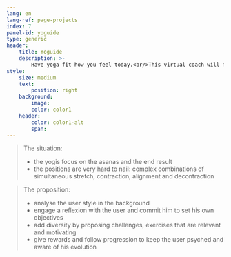 ```yaml
---
lang: en
lang-ref: page-projects
index: 7
panel-id: yoguide
type: generic
header:
    title: Yoguide
    description: >-
        Have yoga fit how you feel today.<br/>This virtual coach will follow your progression and needs to propose yoga sessions in accordance.
style:
    size: medium
    text:
        position: right
    background:
        image:
        color: color1
    header:
        color: color1-alt
        span:
---
```


> The situation:
> - the yogis focus on the asanas and the end result
> - the positions are very hard to nail: complex combinations of simultaneous stretch, contraction, alignment and decontraction

> The proposition:
> - analyse the user style in the background
> - engage a reflexion with the user and commit him to set his own objectives
> - add diversity by proposing challenges, exercises that are relevant and motivating
> - give rewards and follow progression to keep the user psyched and aware of his evolution
